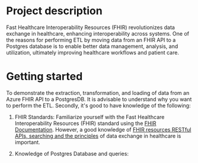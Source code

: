 # Project description
Fast Healthcare Interoperability Resources (FHIR) revolutionizes data exchange in healthcare, enhancing interoperability across systems. One of the reasons for performing ETL by moving data from an FHIR API to a Postgres database is to enable better data management, analysis, and utilization, ultimately improving healthcare workflows and patient care.

# Getting started
To demonstrate the extraction, transformation, and loading of data from an Azure FHIR API to a PostgresDB. It is advisable to understand why you want to perform the ETL. Secondly, it's good to have knowledge of the following:
1. FHIR Standards:
Familiarize yourself with the Fast Healthcare Interoperability Resources (FHIR) standard using the [FHIR Documentation](https://fhir-ru.github.io/documentation.html). However, a good knowledge of [FHIR resources RESTful APIs, searching and the principles](https://fhir-ru.github.io/search.html) of data exchange in healthcare is important.

2. Knowledge of Postgres Database and queries:

